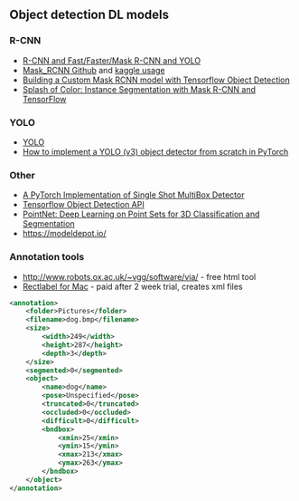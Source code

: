 ## Object detection DL models
### R-CNN
* [R-CNN and Fast/Faster/Mask R-CNN and YOLO](https://lilianweng.github.io/lil-log/2017/12/31/object-recognition-for-dummies-part-3.html)
* [Mask_RCNN Github](https://github.com/matterport/Mask_RCNN) and [kaggle usage](https://www.kaggle.com/c/data-science-bowl-2018/discussion/56326)
* [Building a Custom Mask RCNN model with Tensorflow Object Detection](https://towardsdatascience.com/building-a-custom-mask-rcnn-model-with-tensorflow-object-detection-952f5b0c7ab4)
* [Splash of Color: Instance Segmentation with Mask R-CNN and TensorFlow](https://engineering.matterport.com/splash-of-color-instance-segmentation-with-mask-r-cnn-and-tensorflow-7c761e238b46)

### YOLO
* [YOLO](https://pjreddie.com/darknet/yolo/)
* [How to implement a YOLO (v3) object detector from scratch in PyTorch](https://blog.paperspace.com/how-to-implement-a-yolo-object-detector-in-pytorch/)

### Other
* [A PyTorch Implementation of Single Shot MultiBox Detector](https://github.com/amdegroot/ssd.pytorch)
* [Tensorflow Object Detection API](https://github.com/tensorflow/models/tree/master/research/object_detection)
* [PointNet: Deep Learning on Point Sets for 3D Classification and Segmentation](https://github.com/charlesq34/pointnet)
* https://modeldepot.io/

### Annotation tools
* http://www.robots.ox.ac.uk/~vgg/software/via/ - free html tool
* [Rectlabel for Mac](https://rectlabel.com/) - paid after 2 week trial, creates xml files
```xml
<annotation>
    <folder>Pictures</folder>
    <filename>dog.bmp</filename>
    <size>
        <width>249</width>
        <height>287</height>
        <depth>3</depth>
    </size>
    <segmented>0</segmented>
    <object>
        <name>dog</name>
        <pose>Unspecified</pose>
        <truncated>0</truncated>
        <occluded>0</occluded>
        <difficult>0</difficult>
        <bndbox>
            <xmin>25</xmin>
            <ymin>15</ymin>
            <xmax>213</xmax>
            <ymax>263</ymax>
        </bndbox>
    </object>
</annotation>
```
